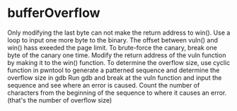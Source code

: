 # bufferOverflow
Only modifying the last byte can not make the return address to win().
Use a loop to input one more byte to the binary.
The offset between vuln() and win() hass exeeded the page limit.
To brute-force the canary, break one byte of the canary one time.
Modify the return address of the vuln function by making it to the win() function.
To determine the overflow size, use cyclic function in pwntool to generate a patterned sequence and determine the overflow size in gdb
Run gdb and break at the vuln function and input the sequence and see where an error is caused.
Count the number of characters from the beginning of the sequence to where it causes an error.(that's the number of overflow size)
